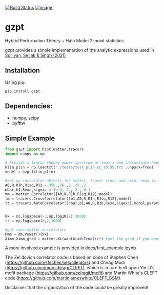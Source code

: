 [![Build Status](https://travis-ci.com/jmsull/gzpt.svg?token=qyXyxSxrxC9pHePgsUAV&branch=master)](https://travis-ci.com/jmsull/gzpt)
[![image](http://img.shields.io/pypi/v/gzpt.svg)](https://pypi.python.org/pypi/gzpt/)

# gzpt
Hybrid Perturbation Theory + Halo Model 2-point statistics

gzpt provides a simple implementation of the analytic expressions used in [Sullivan, Seljak \& Singh (2021)](https://arxiv.org/pdf/2104.10676.pdf)

## Installation
Using pip:
```
pip install gzpt
```

## Dependencies:
 - numpy, scipy
 - pyfftw


## Simple Example


```python
from gzpt import hzpt,matter,tracers
import numpy as np

# Provide a linear theory power spectrum at some z and instantiate hzpt model
klin,plin = np.loadtxt('./tests/test_plin_cc_z0.55.txt',unpack=True)
model = hzpt(klin,plin)

#set up correlator objects for matter, tracer cross and auto, nmax is inferred from size of parameters
A0,R,R1h,R1sq,R12 = 350.,26.,5.,20.,2.
nbar,b1,Rexc,sigexc = 1e-3, 2., 2., 0.1
mm = matter.Correlator([A0,R,R1h,R1sq,R12],model)
tm = tracers.CrossCorrelator([b1,A0,R,R1h,R1sq,R12],model)
tt = tracers.AutoCorrelator([nbar,b1,A0,R,R1h,Rexc,sigexc],model,params_exc=[1]) #use one exclusion parameter


kk = np.logspace(-3,np.log10(2),1000)
rr = np.logspace(0,2,1000)

#get some matter correlators
Pmm = mm.Power()(kk)
Ximm,Ximm_grad = matter.Xi(wantGrad=True)(rr) #get the grad if you want it

```
A more involved example is provided in docs/first_example.ipynb

The Zel'dovich correlator code is based on code of Stephen Chen (https://github.com/sfschen/velocileptors) and Chirag Modi (https://github.com/modichirag/CLEFT), which is in turn built upon Yin Li's mcfit package (https://github.com/eelregit/mcfit) and Martin White's CLEFT code (https://github.com/martinjameswhite/CLEFT_GSM).

Disclaimer that the organization of the code could be greatly improved!
